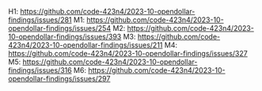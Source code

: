 H1: https://github.com/code-423n4/2023-10-opendollar-findings/issues/281
M1: https://github.com/code-423n4/2023-10-opendollar-findings/issues/254
M2: https://github.com/code-423n4/2023-10-opendollar-findings/issues/393
M3: https://github.com/code-423n4/2023-10-opendollar-findings/issues/211
M4: https://github.com/code-423n4/2023-10-opendollar-findings/issues/327
M5: https://github.com/code-423n4/2023-10-opendollar-findings/issues/316
M6: https://github.com/code-423n4/2023-10-opendollar-findings/issues/297